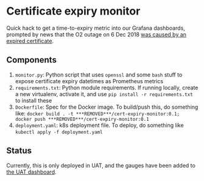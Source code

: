 # Certificate expiry monitor

Quick hack to get a time-to-expiry metric into our Grafana dashboards, prompted by news that the O2 outage on 6 Dec 2018 [was caused by an expired certificate](https://www.ericsson.com/en/press-releases/2018/12/update-on-software-issue-impacting-certain-customers).

## Components

1. `monitor.py`: Python script that uses `openssl` and some `bash` stuff to expose certificate expiry datetimes as Prometheus metrics
1. `requirements.txt`: Python module requirements. If running locally, create a new virtualenv, activate it, and use `pip install -r requirements.txt` to install these
1. `Dockerfile`: Spec for the Docker image. To build/push this, do something like: `docker build . -t ***REMOVED***/cert-expiry-monitor:0.1; docker push ***REMOVED***/cert-expiry-monitor:0.1`
1. `deployment.yaml`: k8s deployment file. To deploy, do something like `kubectl apply -f deployment.yaml`

## Status

Currently, this is only deployed in UAT, and the gauges have been added to [the UAT dashboard](https://***REMOVED***/).
